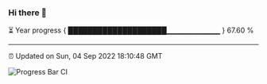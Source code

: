 ### Hi there 👋

⏳ Year progress { ████████████████████▁▁▁▁▁▁▁▁▁▁ } 67.60 %

---

⏰ Updated on Sun, 04 Sep 2022 18:10:48 GMT

![Progress Bar CI](https://github.com/Shyam-Makwana/GitHub-Actions-Demo/workflows/Progress%20Bar%20CI/badge.svg)
